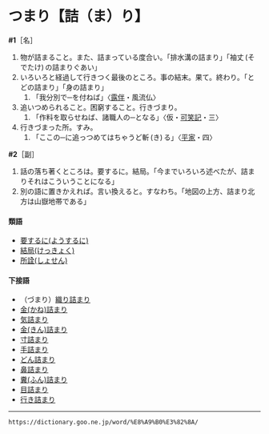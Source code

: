 # つまり【詰（ま）り】

**\#1**［名］
1.  物が詰まること。また、詰まっている度合い。「排水溝の詰まり」「袖丈 (そでたけ) の詰まりぐあい」
2.  いろいろと経過して行きつく最後のところ。事の結末。果て。終わり。「とどの詰まり」「身の詰まり」    
    1.  「我分別で─を付ねば」〈[露伴](https://dictionary.goo.ne.jp/word/person/%E5%B9%B8%E7%94%B0%E9%9C%B2%E4%BC%B4/#jn-74116)・風流仏〉
3.  追いつめられること。困窮すること。行きづまり。    
    1.  「作料を取らせねば、諸職人の─となる」〈仮・[可笑記](https://dictionary.goo.ne.jp/word/%E5%8F%AF%E7%AC%91%E8%A8%98/#jn-40787)・三〉
4.  行きづまった所。すみ。    
    1.  「ここの─に追っつめてはちゃうど斬 (き) る」〈[平家](https://dictionary.goo.ne.jp/word/%E5%B9%B3%E5%AE%B6%E7%89%A9%E8%AA%9E/#jn-198120)・四〉
        

**\#2**［副］
1.  話の落ち著くところは。要するに。結局。「今までいろいろ述べたが、詰まりそれはこういうことになる」
2.  別の語に置きかえれば。言い換えると。すなわち。「地図の上方、詰まり北方は山嶽地帯である」
    

#### 類語

-   [要するに(ようするに)](https://dictionary.goo.ne.jp/word/%E8%A6%81%E3%81%99%E3%82%8B%E3%81%AB/#jn-226555)
-   [結局(けっきょく)](https://dictionary.goo.ne.jp/word/%E7%B5%90%E5%B1%80/#jn-68219)
-   [所詮(しょせん)](https://dictionary.goo.ne.jp/word/%E6%89%80%E8%A9%AE/#jn-111570)

#### 下接語

-   （づまり）[織り詰まり](https://dictionary.goo.ne.jp/word/%E7%B9%94%E8%A9%B0%E3%82%8A/#jn-33928)
-   [金(かね)詰まり](https://dictionary.goo.ne.jp/word/%E9%87%91%E8%A9%B0%E3%82%8A_%28%E3%81%8B%E3%81%AD%E3%81%A5%E3%81%BE%E3%82%8A%29/#jn-43784)
-   [気詰まり](https://dictionary.goo.ne.jp/word/%E6%B0%97%E8%A9%B0%E3%82%8A/#jn-53020)
-   [金(きん)詰まり](https://dictionary.goo.ne.jp/word/%E9%87%91%E8%A9%B0%E3%82%8A_%28%E3%81%8D%E3%82%93%E3%81%A5%E3%81%BE%E3%82%8A%29/#jn-59566)
-   [寸詰まり](https://dictionary.goo.ne.jp/word/%E5%AF%B8%E8%A9%B0%E3%82%8A/#jn-120767)
-   [手詰まり](https://dictionary.goo.ne.jp/word/%E6%89%8B%E8%A9%B0%E3%82%8A/#jn-152009)
-   [どん詰まり](https://dictionary.goo.ne.jp/word/%E3%81%A9%E3%82%93%E8%A9%B0%E3%82%8A/#jn-162081)
-   [鼻詰まり](https://dictionary.goo.ne.jp/word/%E9%BC%BB%E8%A9%B0%E3%82%8A/#jn-178439)
-   [糞(ふん)詰まり](https://dictionary.goo.ne.jp/word/%E7%B3%9E%E8%A9%B0%E3%82%8A/#jn-197629)
-   [目詰まり](https://dictionary.goo.ne.jp/word/%E7%9B%AE%E8%A9%B0%E3%82%8A/#jn-217657)
-   [行き詰まり](https://dictionary.goo.ne.jp/word/%E8%A1%8C%E8%A9%B0%E3%82%8A/#jn-225054)

---
`https://dictionary.goo.ne.jp/word/%E8%A9%B0%E3%82%8A/`